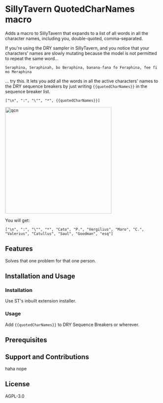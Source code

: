 # SillyTavern QuotedCharNames macro

Adds a macro to SillyTavern that expands to a list of all words in all the character names, including you, double-quoted, comma-separated.

If you're using the DRY sampler in SillyTavern, and you notice that your characters' names are slowly mutating because
the model is not permitted to repeat the same word... 

```
Seraphina, Seraphinah, bo Beraphina, banana-fana fo Feraphina, fee fi mo Meraphina
```

... try this. It lets you add all the words in all the active characters' names
to the DRY sequence breakers by just writing `{{quotedCharNames}}` in the sequence breaker list.

```
["\n", ":", "\"", "*", {{quotedCharNames}}]
```

<img width="345" alt="qcn" src="https://github.com/user-attachments/assets/91879351-1844-493d-8d4b-db873a3f5e31">

You will get:
```
["\n", ":", "\"", "*", "Cato", "P.", "Vergilius", "Maro", "C.", "Valerius", "Catullus", "Saul", "Goodman", "esq"]
``` 

## Features

Solves that one problem for that one person.

## Installation and Usage

### Installation

Use ST's inbuilt extension installer.

### Usage

Add `{{quotedCharNames}}` to DRY Sequence Breakers or wherever.

## Prerequisites

## Support and Contributions

haha nope

## License

AGPL-3.0
